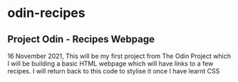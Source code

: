 <h1>odin-recipes</h1>
<h2>Project Odin - Recipes Webpage</h2>
<p>16 November 2021, This will be my first project from The Odin Project which I will be building a basic HTML webpage which will have links to a few recipes. I will return back to this code to stylise it once I have learnt CSS</p>
